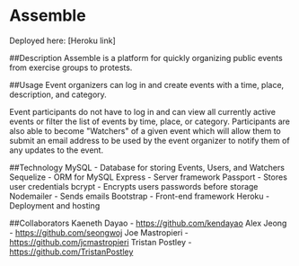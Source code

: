 # Assemble

Deployed here: [Heroku link]

##Description
Assemble is a platform for quickly organizing public events from exercise groups to protests. 

##Usage
Event organizers can log in and create events with a time, place, description, and category. 

Event participants do not have to log in and can view all currently active events or filter the list of events by time, place, or category. Participants are also able to become "Watchers" of a given event which will allow them to submit an email address to be used by the event organizer to notify them of any updates to the event. 

##Technology
MySQL - Database for storing Events, Users, and Watchers
Sequelize - ORM for MySQL
Express - Server framework
Passport - Stores user credentials
bcrypt - Encrypts users passwords before storage
Nodemailer - Sends emails
Bootstrap - Front-end framework
Heroku - Deployment and hosting

##Collaborators
Kaeneth Dayao - https://github.com/kendayao
Alex Jeong - https://github.com/seongwoj
Joe Mastropieri - https://github.com/jcmastropieri
Tristan Postley - https://github.com/TristanPostley